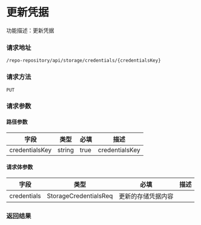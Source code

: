 # 更新凭据
功能描述：更新凭据

### 请求地址
```
/repo-repository/api/storage/credentials/{credentialsKey}
```

### 请求方法
`PUT`
### 请求参数
#### 路径参数

| 字段 | 类型 | 必填 | 描述 |
| -------- | -------- | -------- | -------- |
| credentialsKey     | string   | true       | credentialsKey |



#### 请求体参数
| 字段 | 类型 | 必填 | 描述 |
| -------- | -------- | -------- | -------- |
| credentials     | StorageCredentialsReq   | 更新的存储凭据内容 |

### 返回结果

